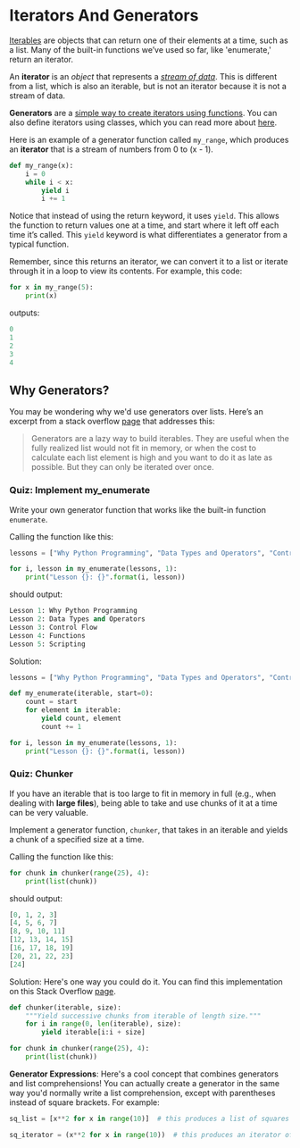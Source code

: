 # Iterators And Generators
[Iterables](https://docs.python.org/3/glossary.html#term-iterable) are objects that can return one of their elements at a time, such as a list. Many of the built-in functions we’ve used so far, like 'enumerate,' return an iterator.

An **iterator** is an *object* that represents a <u>*stream of data*</u>. This is different from a list, which is also an iterable, but is not an iterator because it is not a stream of data.

**Generators** are a <u>simple way to create iterators using functions</u>. You can also define iterators using classes, which you can read more about [here](https://docs.python.org/3/tutorial/classes.html#iterators).

Here is an example of a generator function called `my_range`, which produces an **iterator** that is a stream of numbers from 0 to (x - 1).

```python
def my_range(x):
    i = 0
    while i < x:
        yield i
        i += 1
```

Notice that instead of using the return keyword, it uses `yield`. This allows the function to return values one at a time, and start where it left off each time it’s called. This `yield` keyword is what differentiates a generator from a typical function.

Remember, since this returns an iterator, we can convert it to a list or iterate through it in a loop to view its contents. For example, this code:

```python
for x in my_range(5):
    print(x)
```

outputs:

```python
0
1
2
3
4
```

## Why Generators?
You may be wondering why we'd use generators over lists. Here’s an excerpt from a stack overflow [page](https://softwareengineering.stackexchange.com/questions/290231/when-should-i-use-a-generator-and-when-a-list-in-python/290235) that addresses this:

> Generators are a lazy way to build iterables. They are useful when the fully realized list would not fit in memory, or when the cost to calculate each list element is high and you want to do it as late as possible. But they can only be iterated over once.

### Quiz: Implement my_enumerate
Write your own generator function that works like the built-in function `enumerate`.

Calling the function like this:

```python
lessons = ["Why Python Programming", "Data Types and Operators", "Control Flow", "Functions", "Scripting"]

for i, lesson in my_enumerate(lessons, 1):
    print("Lesson {}: {}".format(i, lesson))
```

should output:

```python
Lesson 1: Why Python Programming
Lesson 2: Data Types and Operators
Lesson 3: Control Flow
Lesson 4: Functions
Lesson 5: Scripting
```

Solution:

```python
lessons = ["Why Python Programming", "Data Types and Operators", "Control Flow", "Functions", "Scripting"]

def my_enumerate(iterable, start=0):
    count = start
    for element in iterable:
        yield count, element
        count += 1

for i, lesson in my_enumerate(lessons, 1):
    print("Lesson {}: {}".format(i, lesson))
```

### Quiz: Chunker
If you have an iterable that is too large to fit in memory in full (e.g., when dealing with **large files**), being able to take and use chunks of it at a time can be very valuable.

Implement a generator function, `chunker`, that takes in an iterable and yields a chunk of a specified size at a time.

Calling the function like this:

```python
for chunk in chunker(range(25), 4):
    print(list(chunk))
```
should output:

```python
[0, 1, 2, 3]
[4, 5, 6, 7]
[8, 9, 10, 11]
[12, 13, 14, 15]
[16, 17, 18, 19]
[20, 21, 22, 23]
[24]
```

Solution:
Here's one way you could do it. You can find this implementation on this Stack Overflow [page](https://stackoverflow.com/questions/312443/how-do-you-split-a-list-into-evenly-sized-chunks).

```python
def chunker(iterable, size):
    """Yield successive chunks from iterable of length size."""
    for i in range(0, len(iterable), size):
        yield iterable[i:i + size]

for chunk in chunker(range(25), 4):
    print(list(chunk))
```

**Generator Expressions**:
Here's a cool concept that combines generators and list comprehensions! You can actually create a generator in the same way you'd normally write a list comprehension, except with parentheses instead of square brackets. For example:

```python
sq_list = [x**2 for x in range(10)]  # this produces a list of squares

sq_iterator = (x**2 for x in range(10))  # this produces an iterator of squares
```
